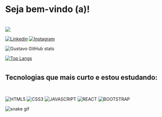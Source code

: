 # <h1>Seja bem-vindo (a)!<h1>

<img src="https://steamuserimages-a.akamaihd.net/ugc/100603056097748207/709FB80DEAA41EA5F3DBB9575B824ACFDBEA3915/?imw=1024&imh=545&ima=fit&impolicy=Letterbox&imcolor=%23000000&letterbox=true">

[![Linkedin](https://img.shields.io/badge/LinkedIn-0077B5?style=for-the-badge&logo=linkedin&logoColor=white)](https://www.linkedin.com/in/gustavo-baldávia-a5545223a/) [![Instagram](https://img.shields.io/badge/Instagram-E4405F?style=for-the-badge&logo=instagram&logoColor=white)](https://www.instagram.com/gstv.baldavia/)

![Gustavo GitHub stats](https://github-readme-stats.vercel.app/api?username=Gussball&show_icons=true&theme=tokyonight)

[![Top Langs](https://github-readme-stats.vercel.app/api/top-langs/?username=Gussball&layout=compact)](https://github.com/Gussball/github-readme-stats)


# <h2>Tecnologias que mais curto e estou estudando:<h2>

<div style="display: inline_block"><br>
<img align="center" alt="HTML5" src="https://img.shields.io/badge/HTML5-E34F26?style=for-the-badge&logo=html5&logoColor=white">
<img align="center" alt="CSS3" src="https://img.shields.io/badge/CSS3-1572B6?style=for-the-badge&logo=css3&logoColor=white">
<img align="center" alt="JAVASCRIPT" src="https://img.shields.io/badge/JavaScript-F7DF1E?style=for-the-badge&logo=javascript&logoColor=black">
<img align="center" alt="REACT" src="https://img.shields.io/badge/React-20232A?style=for-the-badge&logo=react&logoColor=61DAFB">
<img align="center" alt="BOOTSTRAP" src="https://img.shields.io/badge/Bootstrap-563D7C?style=for-the-badge&logo=bootstrap&logoColor=white">
</div>

![snake gif](https://github.com/Gussball/Gussball/blob/output/github-contribution-grid-snake.svg)
